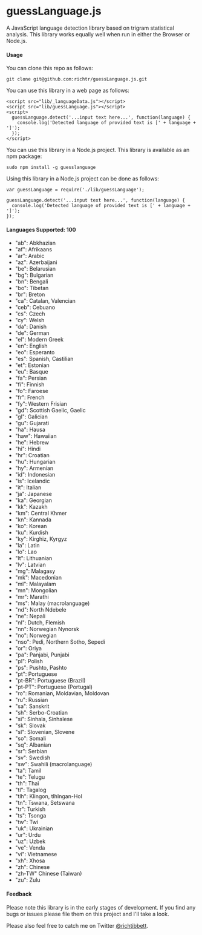 guessLanguage.js
====================

A JavaScript language detection library based on trigram statistical analysis. This library works equally well when run in either the Browser or Node.js.

#### Usage ####

You can clone this repo as follows:

    git clone git@github.com:richtr/guessLanguage.js.git

You can use this library in a web page as follows:

    <script src="lib/_languageData.js"></script>
    <script src="lib/guessLanguage.js"></script>
    <script>
      guessLanguage.detect('...input text here...', function(language) {
        console.log('Detected language of provided text is [' + language + ']');
      });
    </script>

You can use this library in a Node.js project. This library is available as an npm package:

    sudo npm install -g guesslanguage

Using this library in a Node.js project can be done as follows:

    var guessLanguage = require('./lib/guessLanguage');

    guessLanguage.detect('...input text here...', function(language) {
      console.log('Detected language of provided text is [' + language + ']');
    });

#### Languages Supported: 100 ####

* "ab": Abkhazian
* "af": Afrikaans
* "ar": Arabic
* "az": Azerbaijani
* "be": Belarusian
* "bg": Bulgarian
* "bn": Bengali
* "bo": Tibetan
* "br": Breton
* "ca": Catalan, Valencian
* "ceb": Cebuano
* "cs": Czech
* "cy": Welsh
* "da": Danish
* "de": German
* "el": Modern Greek
* "en": English
* "eo": Esperanto
* "es": Spanish, Castilian
* "et": Estonian
* "eu": Basque
* "fa": Persian
* "fi": Finnish
* "fo": Faroese
* "fr": French
* "fy": Western Frisian
* "gd": Scottish Gaelic, Gaelic
* "gl": Galician
* "gu": Gujarati
* "ha": Hausa
* "haw": Hawaiian
* "he": Hebrew
* "hi": Hindi
* "hr": Croatian
* "hu": Hungarian
* "hy": Armenian
* "id": Indonesian
* "is": Icelandic
* "it": Italian
* "ja": Japanese
* "ka": Georgian
* "kk": Kazakh
* "km": Central Khmer
* "kn": Kannada
* "ko": Korean
* "ku": Kurdish
* "ky": Kirghiz, Kyrgyz
* "la": Latin
* "lo": Lao
* "lt": Lithuanian
* "lv": Latvian
* "mg": Malagasy
* "mk": Macedonian
* "ml": Malayalam
* "mn": Mongolian
* "mr": Marathi
* "ms": Malay (macrolanguage)
* "nd": North Ndebele
* "ne": Nepali
* "nl": Dutch, Flemish
* "nn": Norwegian Nynorsk
* "no": Norwegian
* "nso": Pedi, Northern Sotho, Sepedi
* "or": Oriya
* "pa": Panjabi, Punjabi
* "pl": Polish
* "ps": Pushto, Pashto
* "pt": Portuguese
* "pt-BR": Portuguese (Brazil)
* "pt-PT": Portuguese (Portugal)
* "ro": Romanian, Moldavian, Moldovan
* "ru": Russian
* "sa": Sanskrit
* "sh": Serbo-Croatian
* "si": Sinhala, Sinhalese
* "sk": Slovak
* "sl": Slovenian, Slovene
* "so": Somali
* "sq": Albanian
* "sr": Serbian
* "sv": Swedish
* "sw": Swahili (macrolanguage)
* "ta": Tamil
* "te": Telugu
* "th": Thai
* "tl": Tagalog
* "tlh": Klingon, tlhIngan-Hol
* "tn": Tswana, Setswana
* "tr": Turkish
* "ts": Tsonga
* "tw": Twi
* "uk": Ukrainian
* "ur": Urdu
* "uz": Uzbek
* "ve": Venda
* "vi": Vietnamese
* "xh": Xhosa
* "zh": Chinese
* "zh-TW" Chinese (Taiwan)
* "zu": Zulu

#### Feedback ####

Please note this library is in the early stages of development. If you find any bugs or issues please file them on this project and I'll take a look.

Please also feel free to catch me on Twitter [@richtibbett](http://twitter.com/richtibbett/).
